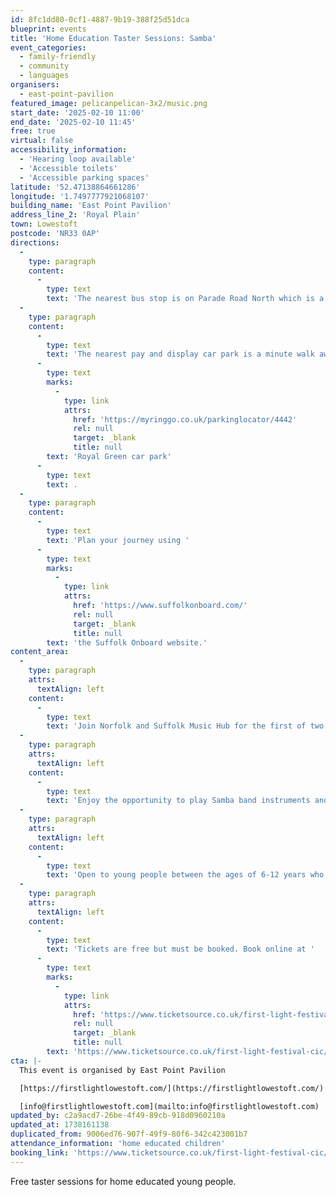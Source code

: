```yaml
---
id: 8fc1dd80-0cf1-4887-9b19-388f25d51dca
blueprint: events
title: 'Home Education Taster Sessions: Samba'
event_categories:
  - family-friendly
  - community
  - languages
organisers:
  - east-point-pavilion
featured_image: pelicanpelican-3x2/music.png
start_date: '2025-02-10 11:00'
end_date: '2025-02-10 11:45'
free: true
virtual: false
accessibility_information:
  - 'Hearing loop available'
  - 'Accessible toilets'
  - 'Accessible parking spaces'
latitude: '52.47138864661286'
longitude: '1.7497777921068107'
building_name: 'East Point Pavilion'
address_line_2: 'Royal Plain'
town: Lowestoft
postcode: 'NR33 0AP'
directions:
  -
    type: paragraph
    content:
      -
        type: text
        text: 'The nearest bus stop is on Parade Road North which is a three minute walk from East Point Pavilion. There is a selection of buses which connect us to the town centre for example, No X2, X22 and 109.'
  -
    type: paragraph
    content:
      -
        type: text
        text: 'The nearest pay and display car park is a minute walk away at '
      -
        type: text
        marks:
          -
            type: link
            attrs:
              href: 'https://myringgo.co.uk/parkinglocator/4442'
              rel: null
              target: _blank
              title: null
        text: 'Royal Green car park'
      -
        type: text
        text: .
  -
    type: paragraph
    content:
      -
        type: text
        text: 'Plan your journey using '
      -
        type: text
        marks:
          -
            type: link
            attrs:
              href: 'https://www.suffolkonboard.com/'
              rel: null
              target: _blank
              title: null
        text: 'the Suffolk Onboard website.'
content_area:
  -
    type: paragraph
    attrs:
      textAlign: left
    content:
      -
        type: text
        text: 'Join Norfolk and Suffolk Music Hub for the first of two free taster sessions for home educated young people at East Point Pavilion.'
  -
    type: paragraph
    attrs:
      textAlign: left
    content:
      -
        type: text
        text: 'Enjoy the opportunity to play Samba band instruments and form an exciting carnival band by the end of the session.'
  -
    type: paragraph
    attrs:
      textAlign: left
    content:
      -
        type: text
        text: 'Open to young people between the ages of 6-12 years who are home educated. '
  -
    type: paragraph
    attrs:
      textAlign: left
    content:
      -
        type: text
        text: 'Tickets are free but must be booked. Book online at '
      -
        type: text
        marks:
          -
            type: link
            attrs:
              href: 'https://www.ticketsource.co.uk/first-light-festival-cic/samba-taster-session/e-bvpjgp'
              rel: null
              target: _blank
              title: null
        text: 'https://www.ticketsource.co.uk/first-light-festival-cic/samba-taster-session/e-bvpjgp'
cta: |-
  This event is organised by East Point Pavilion

  [https://firstlightlowestoft.com/](https://firstlightlowestoft.com/)

  [info@firstlightlowestoft.com](mailto:info@firstlightlowestoft.com)
updated_by: c2a9acd7-26be-4f49-89cb-918d0960210a
updated_at: 1738161138
duplicated_from: 9006ed76-907f-49f9-80f6-342c423001b7
attendance_information: 'home educated children'
booking_link: 'https://www.ticketsource.co.uk/first-light-festival-cic/samba-taster-session/e-bvpjgp'
---
```

Free taster sessions for home educated young people.